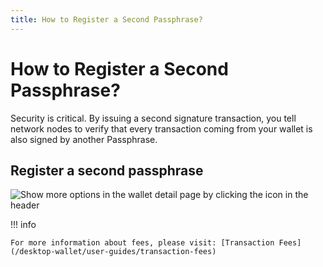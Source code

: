```yaml
---
title: How to Register a Second Passphrase?
---
```


# How to Register a Second Passphrase?

Security is critical. By issuing a second signature transaction, you tell network nodes to verify that every transaction coming from your wallet is also signed by another Passphrase.

## Register a second passphrase

![Show more options in the wallet detail page by clicking the icon in the header](/desktop-wallet/assets/moreicon.png)

!!! info

    For more information about fees, please visit: [Transaction Fees](/desktop-wallet/user-guides/transaction-fees)
